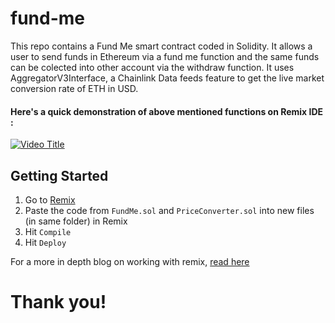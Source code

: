 # fund-me

This repo contains a Fund Me smart contract coded in Solidity. It allows a user to send funds in Ethereum via a fund me function and the same funds can be colected into other account via the withdraw function.
It uses AggregatorV3Interface, a Chainlink Data feeds feature to get the live market conversion rate of ETH in USD. 


#### Here's a quick demonstration of above mentioned functions on Remix IDE :

[![Video Title](https://img.youtube.com/vi/5DxSlQwwkG0/0.jpg)](https://www.youtube.com/watch?v=5DxSlQwwkG0)


## Getting Started

1. Go to [Remix](https://remix.ethereum.org/)
2. Paste the code from `FundMe.sol` and `PriceConverter.sol` into new files (in same folder) in Remix
3. Hit `Compile`
4. Hit `Deploy`

For a more in depth blog on working with remix, [read here](https://docs.chain.link/docs/deploy-your-first-contract/)

# Thank you!
